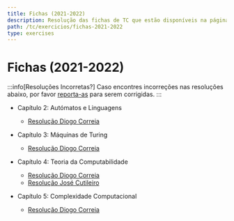 ```yaml
---
title: Fichas (2021-2022)
description: Resolução das fichas de TC que estão disponíveis na página da UC (de 2021-2022).
path: /tc/exercicios/fichas-2021-2022
type: exercises
---
```


# Fichas (2021-2022)

:::info[Resoluções Incorretas?]
Caso encontres incorreções nas resoluções abaixo, por favor
[reporta-as](https://github.com/leic-pt/resumos-leic/issues/new/choose)
para serem corrigidas.
:::

- Capítulo 2: Autómatos e Linguagens

  - [Resolução Diogo Correia](https://drive.google.com/file/d/1zwJFXICBYJ1C1iaozoTD1cSC9j9QUaqs/view?usp=sharing)

- Capítulo 3: Máquinas de Turing

  - [Resolução Diogo Correia](https://drive.google.com/file/d/1wQgZc-57FuACRFpM7csbxIRS_zsi3Z5j/view?usp=sharing)

- Capítulo 4: Teoria da Computabilidade

  - [Resolução Diogo Correia](https://drive.google.com/file/d/1C9Ijvpz5HozRCdVaNj-eoPHIEAAzjJ2j/view)
  - [Resolução José Cutileiro](https://drive.google.com/file/d/1jSy9Rv5n53O5W2oESjORKNAwKqadeEzH/view)

- Capítulo 5: Complexidade Computacional

  - [Resolução Diogo Correia](https://drive.google.com/file/d/1ZEQTQB9gome3tpUrzz9n98P0jp-1F0ht/view)
